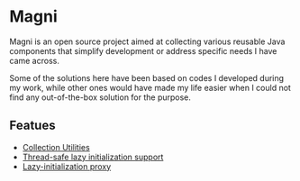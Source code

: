 # Magni #

Magni is an open source project aimed at collecting various reusable Java components that simplify development
or address specific needs I have came across.

Some of the solutions here have been based on codes I developed during my work, while other ones would have made 
my life easier when I could not find any out-of-the-box solution for the purpose.

## Featues ##

  * [Collection Utilities](http://github.com/peter-gergely-horvath/magni/blob/wiki/CollectionUtilities.md)
  * [Thread-safe lazy initialization support](http://github.com/peter-gergely-horvath/magni/blob/wiki/ThreadSafeLazyInitialization.md)
  * [Lazy-initialization proxy](http://github.com/peter-gergely-horvath/magni/blob/wiki/LazyInitializationProxy.md)

